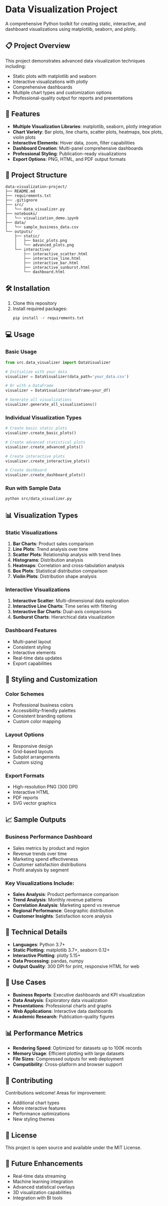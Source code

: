 # Data Visualization Project

A comprehensive Python toolkit for creating static, interactive, and dashboard visualizations using matplotlib, seaborn, and plotly.

## 📋 Project Overview

This project demonstrates advanced data visualization techniques including:
- Static plots with matplotlib and seaborn
- Interactive visualizations with plotly
- Comprehensive dashboards
- Multiple chart types and customization options
- Professional-quality output for reports and presentations

## 🚀 Features

- **Multiple Visualization Libraries**: matplotlib, seaborn, plotly integration
- **Chart Variety**: Bar plots, line charts, scatter plots, heatmaps, box plots, violin plots
- **Interactive Elements**: Hover data, zoom, filter capabilities
- **Dashboard Creation**: Multi-panel comprehensive dashboards
- **Professional Styling**: Publication-ready visualizations
- **Export Options**: PNG, HTML, and PDF output formats

## 📁 Project Structure

```
data-visualization-project/
├── README.md
├── requirements.txt
├── .gitignore
├── src/
│   └── data_visualizer.py
├── notebooks/
│   └── visualization_demo.ipynb
├── data/
│   └── sample_business_data.csv
└── outputs/
    ├── static/
    │   ├── basic_plots.png
    │   └── advanced_plots.png
    └── interactive/
        ├── interactive_scatter.html
        ├── interactive_line.html
        ├── interactive_bar.html
        ├── interactive_sunburst.html
        └── dashboard.html
```

## 🛠️ Installation

1. Clone this repository
2. Install required packages:
   ```bash
   pip install -r requirements.txt
   ```

## 💻 Usage

### Basic Usage

```python
from src.data_visualizer import DataVisualizer

# Initialize with your data
visualizer = DataVisualizer(data_path='your_data.csv')

# Or with a DataFrame
visualizer = DataVisualizer(dataframe=your_df)

# Generate all visualizations
visualizer.generate_all_visualizations()
```

### Individual Visualization Types

```python
# Create basic static plots
visualizer.create_basic_plots()

# Create advanced statistical plots
visualizer.create_advanced_plots()

# Create interactive plots
visualizer.create_interactive_plots()

# Create dashboard
visualizer.create_dashboard_plots()
```

### Run with Sample Data

```bash
python src/data_visualizer.py
```

## 📊 Visualization Types

### Static Visualizations
1. **Bar Charts**: Product sales comparison
2. **Line Plots**: Trend analysis over time
3. **Scatter Plots**: Relationship analysis with trend lines
4. **Histograms**: Distribution analysis
5. **Heatmaps**: Correlation and cross-tabulation analysis
6. **Box Plots**: Statistical distribution comparison
7. **Violin Plots**: Distribution shape analysis

### Interactive Visualizations
1. **Interactive Scatter**: Multi-dimensional data exploration
2. **Interactive Line Charts**: Time series with filtering
3. **Interactive Bar Charts**: Dual-axis comparisons
4. **Sunburst Charts**: Hierarchical data visualization

### Dashboard Features
- Multi-panel layout
- Consistent styling
- Interactive elements
- Real-time data updates
- Export capabilities

## 🎨 Styling and Customization

### Color Schemes
- Professional business colors
- Accessibility-friendly palettes
- Consistent branding options
- Custom color mapping

### Layout Options
- Responsive design
- Grid-based layouts
- Subplot arrangements
- Custom sizing

### Export Formats
- High-resolution PNG (300 DPI)
- Interactive HTML
- PDF reports
- SVG vector graphics

## 📈 Sample Outputs

### Business Performance Dashboard
- Sales metrics by product and region
- Revenue trends over time
- Marketing spend effectiveness
- Customer satisfaction distributions
- Profit analysis by segment

### Key Visualizations Include:
- **Sales Analysis**: Product performance comparison
- **Trend Analysis**: Monthly revenue patterns
- **Correlation Analysis**: Marketing spend vs revenue
- **Regional Performance**: Geographic distribution
- **Customer Insights**: Satisfaction score analysis

## 🔧 Technical Details

- **Languages**: Python 3.7+
- **Static Plotting**: matplotlib 3.7+, seaborn 0.12+
- **Interactive Plotting**: plotly 5.15+
- **Data Processing**: pandas, numpy
- **Output Quality**: 300 DPI for print, responsive HTML for web

## 🎯 Use Cases

- **Business Reports**: Executive dashboards and KPI visualization
- **Data Analysis**: Exploratory data visualization
- **Presentations**: Professional charts and graphs
- **Web Applications**: Interactive data dashboards
- **Academic Research**: Publication-quality figures

## 📊 Performance Metrics

- **Rendering Speed**: Optimized for datasets up to 100K records
- **Memory Usage**: Efficient plotting with large datasets
- **File Sizes**: Compressed outputs for web deployment
- **Compatibility**: Cross-platform and browser support

## 🤝 Contributing

Contributions welcome! Areas for improvement:
- Additional chart types
- More interactive features
- Performance optimizations
- New styling themes

## 📄 License

This project is open source and available under the MIT License.

## 🔗 Future Enhancements

- Real-time data streaming
- Machine learning integration
- Advanced statistical overlays
- 3D visualization capabilities
- Integration with BI tools
